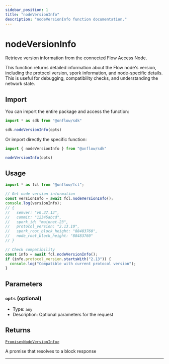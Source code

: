 ```yaml
---
sidebar_position: 1
title: "nodeVersionInfo"
description: "nodeVersionInfo function documentation."
---
```


<!-- THIS DOCUMENT IS AUTO-GENERATED FROM [onflow/sdk/src/node-version-info/node-version-info.ts](https://github.com/onflow/fcl-js/tree/master/packages/sdk/src/node-version-info/node-version-info.ts). DO NOT EDIT MANUALLY -->

# nodeVersionInfo

Retrieve version information from the connected Flow Access Node.

This function returns detailed information about the Flow node's version, including the protocol version, spork information, and node-specific details. This is useful for debugging, compatibility checks, and understanding the network state.

## Import

You can import the entire package and access the function:

```typescript
import * as sdk from "@onflow/sdk"

sdk.nodeVersionInfo(opts)
```

Or import directly the specific function:

```typescript
import { nodeVersionInfo } from "@onflow/sdk"

nodeVersionInfo(opts)
```

## Usage

```typescript
import * as fcl from "@onflow/fcl";

// Get node version information
const versionInfo = await fcl.nodeVersionInfo();
console.log(versionInfo);
// {
//   semver: "v0.37.13",
//   commit: "12345abcd",
//   spork_id: "mainnet-23",
//   protocol_version: "2.13.10",
//   spork_root_block_height: "88483760",
//   node_root_block_height: "88483760"
// }

// Check compatibility
const info = await fcl.nodeVersionInfo();
if (info.protocol_version.startsWith("2.13")) {
  console.log("Compatible with current protocol version");
}
```

## Parameters

### `opts` (optional)


- Type: `any`
- Description: Optional parameters for the request


## Returns

[`Promise<NodeVersionInfo>`](../types#nodeversioninfo)


A promise that resolves to a block response

---